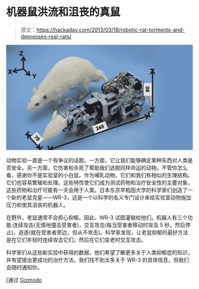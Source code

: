 # 机器鼠洪流和沮丧的真鼠

> 原文：<https://hackaday.com/2013/03/18/robotic-rat-torments-and-depresses-real-rats/>

![robotic-rat-torments-real-rats](img/3e33e8f641da0fed2c293c2d71172b9d.png)

动物实验一直是一个有争议的话题。一方面，它让我们能够确定某种东西对人类是否安全。另一方面，它伤害和杀死了帮助我们逃脱同样命运的动物。不管你怎么看，感谢你不是实验室的小白鼠。作为哺乳动物，它们和我们有相似的生理结构。它们也容易繁殖和处理。这些特性使它们成为测试药物和治疗安全性的主要对象，这些药物和治疗可能有一天会用于人类。日本东京早稻田大学的科学家们创造了一个新的老鼠克星——WR-3，这是一个以科学的名义专门设计来给实验室动物施加压力和使其沮丧的机器人。

在野外，老鼠通常不会担心抑郁。因此，WR-3 试图灌输给他们。机器人有三个功能:连续攻击(无情地撞击受害者)，交互攻击(每当受害者移动时攻击 5 秒，然后停止)，追逐(就在受害者旁边，但从不攻击)。科学家发现，让老鼠抑郁的最好方法是在它们年轻时连续攻击它们，然后在它们变老时交互攻击。

科学家们从这些新实验中获得的数据，他们希望了解更多关于人类抑郁症的知识，并有望提出更成功的治疗方法。我们找不到太多关于 WR-3 的具体信息，但我们会随时通知你。

[通过 [Gizmodo](http://gizmodo.com/)